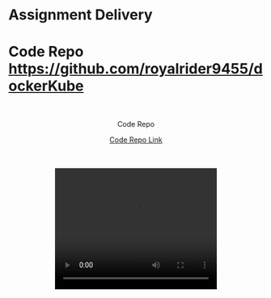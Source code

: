 # Assignment Delivery

# Code Repo https://github.com/royalrider9455/dockerKube



<a name="readme-top"></a>



<!-- PROJECT LOGO -->
<br />
<div align="center">
<p>Code Repo</p>
  <a href="https://github.com/royalrider9455/dockerKube">
    Code Repo Link
  </a>

  <p align="center">
    <br />
    <br />
    <video width="320" height="240" controls>
    <source src="screenRecording.mp4" type="video/mp4">
    Your browser does not support the video tag.
    </video>
  </p>
</div>

